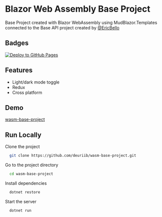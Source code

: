 
# Blazor Web Assembly Base Project

Base Project created with Blazor WebAssembly using MudBlazor.Templates connected to the Base API project created by [@EricBello](https://github.com/EricBello)


## Badges


[![Deploy to GitHub Pages](https://github.com/deuriib/wasm-base-project/actions/workflows/main.yml/badge.svg)](https://github.com/deuriib/wasm-base-project/actions/workflows/main.yml)

## Features

- Light/dark mode toggle
- Redux
- Cross platform


## Demo

[wasm-base-project](https://deuriib.github.io/wasm-base-project/)


## Run Locally

Clone the project

```bash
  git clone https://github.com/deuriib/wasm-base-project.git
```

Go to the project directory

```bash
  cd wasm-base-project
```

Install dependencies

```bash
  dotnet restore
```

Start the server

```bash
  dotnet run
```

